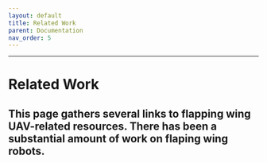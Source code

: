 ```yaml
---
layout: default
title: Related Work
parent: Documentation
nav_order: 5
---
```

---
# Related Work
This page gathers several links to flapping wing UAV-related resources. There has been a substantial amount of work on flaping wing robots.
---

